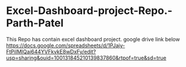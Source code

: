 # Excel-Dashboard-project-Repo.-Parth-Patel
This Repo has contain excel dashboard project.
google drive link  below
https://docs.google.com/spreadsheets/d/1PJajy-FtPiIMIQai644YVFkvkE8wDxFy/edit?usp=sharing&ouid=100131845210139837860&rtpof=true&sd=true
